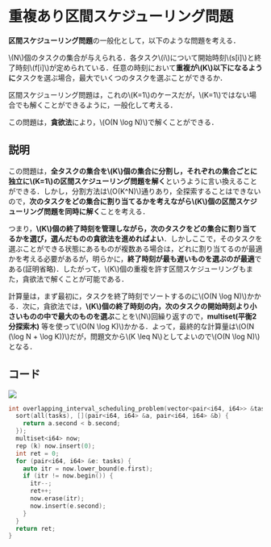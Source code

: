 # 重複あり区間スケジューリング問題
**区間スケジューリング問題**の一般化として，以下のような問題を考える．

\\(N\\)個のタスクの集合が与えられる．各タスク\\(i\\)について開始時刻\\(s[i]\\)と終了時刻\\(f[i]\\)が定められている．任意の時刻において**重複が\\(K\\)以下になるように**タスクを選ぶ場合，最大でいくつのタスクを選ぶことができるか．

区間スケジューリング問題は，これの\\(K=1\\)のケースだが，\\(K=1\\)ではない場合でも解くことができるように，一般化して考える．

この問題は，**貪欲法**により，\\(O(N \log N)\\)で解くことができる．

## 説明
この問題は，**全タスクの集合を\\(K\\)個の集合に分割し，それぞれの集合ごとに独立に\\(K=1\\)の区間スケジューリング問題を解く**というように言い換えることができる．しかし，分割方法は\\(O(K^N)\\)通りあり，全探索することはできないので，**次のタスクをどの集合に割り当てるかを考えながら\\(K\\)個の区間スケジューリング問題を同時に解く**ことを考える．

つまり，**\\(K\\)個の終了時刻を管理しながら，次のタスクをどの集合に割り当てるかを選び，選んだものの貪欲法を進めればよい**．しかしここで，そのタスクを選ぶことができる状態にあるものが複数ある場合は，どれに割り当てるのが最適かを考える必要があるが，明らかに，**終了時刻が最も遅いものを選ぶのが最適**である(証明省略)．したがって，\\(K\\)個の重複を許す区間スケジューリングもまた，貪欲法で解くことが可能である．

計算量は，まず最初に，タスクを終了時刻でソートするのに\\(O(N \log N)\\)かかる．次に，貪欲法では，**\\(K\\)個の終了時刻の内，次のタスクの開始時刻より小さいものの中で最大のものを選ぶ**ことを\\(N\\)回繰り返すので，**multiset(平衡2分探索木)** 等を使って\\(O(N \log K)\\)かかる．よって，最終的な計算量は\\(O(N (\log N + \log K))\\)だが，問題文から\\(K \leq N\\)としてよいので\\(O(N \log N)\\)となる．

## コード
[![](https://img.shields.io/badge/verify-passing-brightgreen)](https://yukicoder.me/submissions/738874)

```cpp
int overlapping_interval_scheduling_problem(vector<pair<i64, i64>> &tasks, int k) {
  sort(all(tasks), [](pair<i64, i64> &a, pair<i64, i64> &b) {
    return a.second < b.second;
  });
  multiset<i64> now;
  rep (k) now.insert(0);
  int ret = 0;
  for (pair<i64, i64> &e: tasks) {
    auto itr = now.lower_bound(e.first);
    if (itr != now.begin()) {
      itr--;
      ret++;
      now.erase(itr);
      now.insert(e.second);
    }
  }
  return ret;
}
```